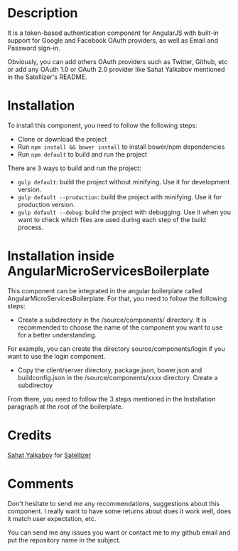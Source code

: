 # Description
It is a token-based authentication component for AngularJS with built-in support for Google and Facebook OAuth providers, as well as Email and Password sign-in.

Obviously, you can add others OAuth providers such as Twitter, Github, etc or add any OAuth 1.0 or OAuth 2.0 provider like Sahat Yalkabov  mentioned in the Satellizer's README.

# Installation
To install this component, you need to follow the following steps:
- Clone or download the project
- Run ```npm install && bower install``` to install bower/npm dependencies
- Run ```npm default``` to build and run the project

There are 3 ways to build and run the project:
- ```gulp default```: build the project without minifying. Use it for development version.
- ```gulp default --production```: build the project with minifying. Use it for production version.
- ```gulp default --debug```: build the project with debugging. Use it when you want to check which files are used during each step of the build process.

# Installation inside AngularMicroServicesBoilerplate
This component can be integrated in the angular boilerplate called AngularMicroServicesBoilerplate. For that, you need to follow the following steps:
- Create a subdirectory in the /source/components/ directory. It is recommended to choose the name of the component you want to use for a better understanding.

For example, you can create the directory source/components/login if you want to use the login component.

- Copy the client/server directory, package.json, bower.json and buildconfig.json in the /source/components/xxxx directory. Create a subdirectoy

From there, you need to follow the 3 steps mentioned in the Installation paragraph at the root of the boilerplate.

# Credits
[Sahat Yalkabov](https://github.com/sahat/) for [Satellizer](https://github.com/sahat/satellizer)

# Comments
Don't hesitate to send me any recommendations, suggestions about this component. I really want to have some returns about does it work well, does it match user expectation, etc.

You can send me any issues you want or contact me to my github email and put the repository name in the subject.
